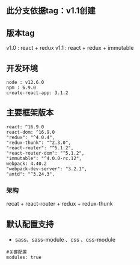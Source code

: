 ## 此分支依据tag：v1.1创建
## 版本tag
v1.0  : react + redux
v1.1  : react + redux + immutable

## 开发环境
```
node : v12.6.0
npm : 6.9.0
create-react-app: 3.1.2
```
## 主要框架版本
```
react: ^16.9.0
react-dom: ^16.9.0
"redux": "^4.0.4",
"redux-thunk": "^2.3.0",
"react-router": "^5.1.2",
"react-router-dom": "^5.1.2",
"immutable": "^4.0.0-rc.12",
webpack: 4.40.2
"webpack-dev-server": "3.2.1",
"antd": "^3.24.3",
```
### 架构
recat + react-router + redux + redux-thunk
## 默认配置支持
* sass、sass-module 、css 、css-module
```
#关键配置
modules: true
```






